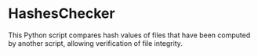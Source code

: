 # HashesChecker
This Python script compares hash values of files that have been computed by another script, allowing verification of file integrity.
